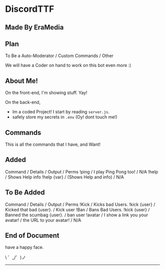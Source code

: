 DiscordTTF
==========
Made By EraMedia
---------------------------

Plan
----

To Be a Auto-Moderator / Custom Commands / Other

We will have a Coder on hand to work on this bot even more :)

About Me!
---------

On the front-end,
I'm showing stuff. Yay!

On the back-end,
- Im a coded Project! I start by reading `server.js`.
- safely store my secrets in `.env` (Oy! dont touch me!)

Commands
--------

This is all the commands that I have, and Want!

Added
-----

Command / Details / Output / Perms
!ping / I play Ping Pong too! / N/A
!help / Shows Help info !help {var} / (Shows Help and info) / N/A

To Be Added
-----------

Command / Details / Output / Perms
!Kick / Kicks bad Users. !kick {user} / Kicked that bad {user}. / Kick user
!Ban / Bans Bad Users. !kick {user} / Banned the scumbag {user}. / ban user
!avatar / I show a link you your avatar! / the URL to your avatar! / N/A

End of Document
---------------

have a happy face.

\ ゜_/゜)ノ

-------------------
